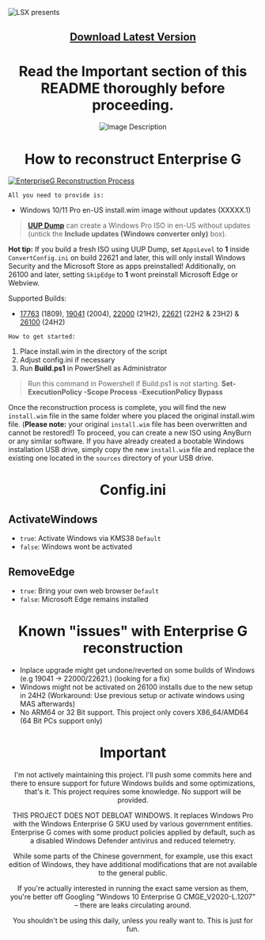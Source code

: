 ![LSX presents](https://github.com/xLSX285/EnterpriseG/assets/129116755/4957cf9b-42fe-4e70-9a33-d3450cbc9a52)
<div align="center">

## [Download Latest Version](https://github.com/hocdev2024/EnterpriseG/archive/refs/heads/main.zip)
# Read the Important section of this README thoroughly before proceeding.
</div>

<div align="center">
  <img src="https://github.com/xLSX285/EnterpriseG/assets/129116755/0eaff5b7-caa8-48e4-898f-cc38254712d6" alt="Image Description">
</div>

<div align="center">
  
# How to reconstruct Enterprise G
</div>

[![EnterpriseG Reconstruction Process](https://img.youtube.com/vi/)](https://www.youtube.com/watch?v=n-bu1me3Vc4 "EnterpriseG Reconstruction Process")

`All you need to provide is:`
- Windows 10/11 Pro en-US install.wim image without updates (XXXXX.1)

> [**UUP Dump**](https://uupdump.net/) can create a Windows Pro ISO in en-US without updates (untick the **Include updates (Windows converter only)** box).
> 
**Hot tip:** If you build a fresh ISO using UUP Dump, set `AppsLevel` to **1** inside `ConvertConfig.ini` on build 22621 and later, this will only install Windows Security and the Microsoft Store as apps preinstalled! Additionally, on 26100 and later, setting `SkipEdge` to **1** wont preinstall Microsoft Edge or Webview.
> 
Supported Builds: 
- [17763](https://uupdump.net/download.php?id=6ce50996-86a2-48fd-9080-4169135a1f51&pack=en-us&edition=professional) (1809), [19041](https://uupdump.net/download.php?id=a80f7cab-84ed-43f4-bc6b-3e1c3a110028&pack=en-us&edition=professional) (2004), [22000](https://uupdump.net/download.php?id=6cc7ea68-b7fb-4de1-bf9b-1f43c6218f6f&pack=en-us&edition=professional) (21H2), [22621](https://uupdump.net/download.php?id=356c1621-04e7-4e66-8928-03a687c3db73&pack=en-us&edition=professional) (22H2 & 23H2) & [26100](https://uupdump.net/download.php?id=3d68645c-e4c6-4d51-8858-6421e46cb0bb&pack=en-us&edition=professional) (24H2)


`How to get started:`
1. Place install.wim in the directory of the script
2. Adjust config.ini if necessary
3. Run **Build.ps1** in PowerShell as Administrator

> Run this command in Powershell if Build.ps1 is not starting. **Set-ExecutionPolicy -Scope Process -ExecutionPolicy Bypass**
> 
Once the reconstruction process is complete, you will find the new `install.wim` file in the same folder where you placed the original install.wim file. (**Please note:** your original `install.wim` file has been overwritten and cannot be restored!)
To proceed, you can create a new ISO using AnyBurn or any similar software. If you have already created a bootable Windows installation USB drive, simply copy the new `install.wim` file and replace the existing one located in the `sources` directory of your USB drive.
>
<div align="center">
  
# Config.ini

</div>

## ActivateWindows

- `true`: Activate Windows via KMS38 `Default`
- `false`: Windows wont be activated

## RemoveEdge

- `true`: Bring your own web browser `Default`
- `false`: Microsoft Edge remains installed

<div align="center">
  
# Known "issues" with Enterprise G reconstruction
</div>

- Inplace upgrade might get undone/reverted on some builds of Windows (e.g 19041 -> 22000/22621.) (looking for a fix)
- Windows might not be activated on 26100 installs due to the new setup in 24H2 (Workaround: Use previous setup or activate windows using MAS afterwards)
- No ARM64 or 32 Bit support. This project only covers X86_64/AMD64 (64 Bit PCs support only)
<div align="center">

# Important
I'm not actively maintaining this project. I'll push some commits here and there to ensure support for future Windows builds and some optimizations, that's it. This project requires some knowledge. No support will be provided.

THIS PROJECT DOES NOT DEBLOAT WINDOWS. It replaces Windows Pro with the Windows Enterprise G SKU used by various government entities. Enterprise G comes with some product policies applied by default, such as a disabled Windows Defender antivirus and reduced telemetry.

While some parts of the Chinese government, for example, use this exact edition of Windows, they have additional modifications that are not available to the general public.

If you're actually interested in running the exact same version as them, you're better off Googling "Windows 10 Enterprise G CMGE_V2020-L.1207" – there are leaks circulating around.

You shouldn't be using this daily, unless you really want to. This is just for fun.
</div>
